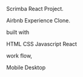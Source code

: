 Scrimba React Project.

Airbnb Experience Clone.

built with

HTML
CSS
Javascript
React

work flow,

Mobile
Desktop
